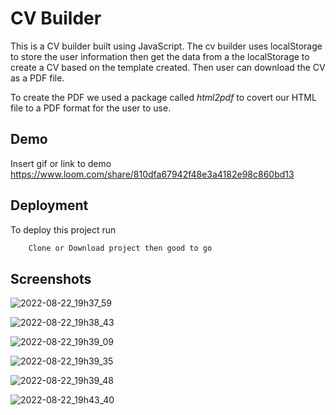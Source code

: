 
# CV Builder

This is a CV builder built using JavaScript. The cv builder uses
localStorage to store the user information then get the data from a the localStorage
to create a CV based on the template created. Then user can download the CV as a PDF file.

To create the PDF we used a package called *html2pdf* to covert our HTML file to a PDF format for the user to use.


## Demo

Insert gif or link to demo
https://www.loom.com/share/810dfa67942f48e3a4182e98c860bd13


## Deployment

To deploy this project run

```bash
    Clone or Download project then good to go
```



## Screenshots

![2022-08-22_19h37_59](https://user-images.githubusercontent.com/12045891/186155879-5e5eec66-4a5c-4531-b17c-152028e2aa1e.png)

![2022-08-22_19h38_43](https://user-images.githubusercontent.com/12045891/186155942-0f7f4605-ec20-411d-9453-bb3fef03c9f5.png)

![2022-08-22_19h39_09](https://user-images.githubusercontent.com/12045891/186156029-944d5450-9881-499f-8484-b7c49b52671b.png)

![2022-08-22_19h39_35](https://user-images.githubusercontent.com/12045891/186156126-a4eb3946-d7c1-4284-93c2-654b918bb04a.png)

![2022-08-22_19h39_48](https://user-images.githubusercontent.com/12045891/186131269-0e082fa3-92fa-4320-8bbc-9ea4aa5df3c4.png)

![2022-08-22_19h43_40](https://user-images.githubusercontent.com/12045891/186131287-0c6db104-afa0-4fb1-84fc-6ed6ca27a706.png)


